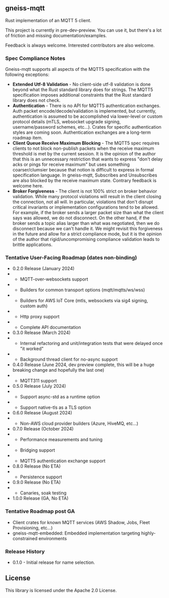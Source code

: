 ## gneiss-mqtt

Rust implementation of an MQTT 5 client.  

This project is currently in pre-dev-preview.  You can use it, but there's a lot of friction and missing documentation/examples.

Feedback is always welcome.  Interested contributors are also welcome.

### Spec Compliance Notes
Gneiss-mqtt supports all aspects of the MQTT5 specification with the following exceptions:
* **Extended Utf-8 Validation** - No client-side utf-8 validation is done beyond what the Rust standard library does for strings.  The MQTT5 specification imposes additional constraints that the Rust standard library does not check.
* **Authentication** - There is no API for MQTT5 authentication exchanges.  Auth packet encode/decode/validation is implemented, but currently, authentication is assumed to be accomplished via lower-level or custom protocol details (mTLS, websocket upgrade signing, username/password schemes, etc...).  Crates for specific authentication styles are coming soon.  Authentication exchanges are a long-term roadmap item.
* **Client Queue Receive Maximum Blocking** - The MQTT5 spec requires clients to not block non-publish packets when the receive maximum threshold is met by the current session.  It is the opinion of the author that this is an unnecessary restriction that wants to express "don't delay acks or pings for receive maximum" but uses something coarser/clumsier because that notion is difficult to express in formal specification language.  In gneiss-mqtt, Subscribes and Unsubscribes are also blocked by the receive maximum state.  Contrary feedback is welcome here.
* **Broker Forgiveness** - The client is not 100% strict on broker behavior validation.  While many protocol violations will result in the client closing the connection, not all will.  In particular, violations that don't disrupt critical invariants or implementation configurations tend to be allowed.  For example, if the broker sends a larger packet size than what the client says was allowed, we do not disconnect.  On the other hand, if the broker sends a topic alias larger than what was negotiated, then we do disconnect because we can't handle it.  We might revisit this forgiveness in the future and allow for a strict compliance mode, but it is the opinion of the author that rigid/uncompromising compliance validation leads to brittle applications.

### Tentative User-Facing Roadmap (dates non-binding)
* 0.2.0 Release (January 2024)
* * MQTT-over-websockets support
* * Builders for common transport options (mqtt/mqtts/ws/wss)
* * Builders for AWS IoT Core (mtls, websockets via sig4 signing, custom auth)
* * Http proxy support
* * Complete API documentation
* 0.3.0 Release (March 2024)
* * Internal refactoring and unit/integration tests that were delayed once "it worked"
* * Background thread client for no-async support
* 0.4.0 Release (June 2024, dev preview complete, this will be a huge breaking change and hopefully the last one)
* * MQTT311 support
* 0.5.0 Release (July 2024)
* * Support async-std as a runtime option
* * Support native-tls as a TLS option
* 0.6.0 Release (August 2024)
* * Non-AWS cloud provider builders (Azure, HiveMQ, etc...)
* 0.7.0 Release (October 2024)
* * Performance measurements and tuning
* * Bridging support
* * MQTT5 authentication exchange support
* 0.8.0 Release (No ETA)
* * Persistence support
* 0.9.0 Release (No ETA)
* * Canaries, soak testing
* 1.0.0 Release (GA, No ETA)

### Tentative Roadmap post GA
* Client crates for known MQTT services (AWS Shadow, Jobs, Fleet Provisioning, etc...)
* gneiss-mqtt-embedded: Embedded implementation targeting highly-constrained environments

### Release History
* 0.1.0 - Initial release for name selection.  

## License

This library is licensed under the Apache 2.0 License. 
